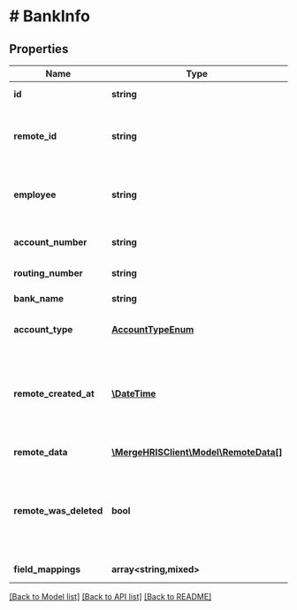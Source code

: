 # # BankInfo

## Properties

Name | Type | Description | Notes
------------ | ------------- | ------------- | -------------
**id** | **string** |  | [optional] [readonly]
**remote_id** | **string** | The third-party API ID of the matching object. | [optional]
**employee** | **string** | The employee with this bank account. | [optional]
**account_number** | **string** | The account number. | [optional]
**routing_number** | **string** | The routing number. | [optional]
**bank_name** | **string** | The bank name. | [optional]
**account_type** | [**AccountTypeEnum**](AccountTypeEnum.md) | The bank account type | [optional]
**remote_created_at** | [**\DateTime**](\DateTime.md) | When the matching bank object was created in the third party system. | [optional]
**remote_data** | [**\MergeHRISClient\Model\RemoteData[]**](RemoteData.md) |  | [optional] [readonly]
**remote_was_deleted** | **bool** | Indicates whether or not this object has been deleted by third party webhooks. | [optional] [readonly]
**field_mappings** | **array<string,mixed>** |  | [optional] [readonly]

[[Back to Model list]](../../README.md#models) [[Back to API list]](../../README.md#endpoints) [[Back to README]](../../README.md)
